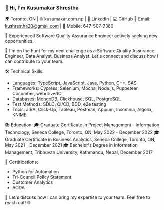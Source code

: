 <h3>👋 Hi, I'm Kusumakar Shrestha</h3>

🌍 Toronto, ON | 🌐 kusumakar.com.np | 📎 LinkedIn | 💻 GitHub
📧 Email: kushrestha23@gmail.com | 📱 Mobile: 647-507-7360

🚀 Experienced Software Quality Assurance Engineer actively seeking new opportunities.

💼 I'm on the hunt for my next challenge as a Software Quality Assurance Engineer, Data Analyst, Business Analyst. Let's connect and discuss how I can contribute to your team.

🛠️ Technical Skills:
- Languages: TypeScript, JavaScript, Java, Python, C++, SAS
- Frameworks: Cypress, Selenium, Mocha, Node.js, Puppeteer, Cucumber, webdriverIO
- Databases: MongoDB, Clickhouse, SQL, PostgreSQL
- Test Methods: SDLC, CI/CD, BDD, e2e testing
- Tools: JIRA, Click-Up, Tableau, Postman, Appium, Insomnia, Algolia, KNIME

📚 Education:
🎓 Graduate Certificate in Project Management - Information Technology, Seneca College, Toronto, ON, May 2022 - December 2022
🎓 Graduate Certificate in Business Analytics, Seneca College, Toronto, ON, May 2021 - December 2021
🎓 Bachelor's Degree in Information Management, Tribhuvan University, Kathmandu, Nepal, December 2017

📜 Certifications:
- Python for Automation
- Tri-Council Policy Statement
- Customer Analytics
- AODA

🌟 Let's discuss how I can bring my expertise to your team. Feel free to reach out! 🌐
